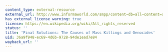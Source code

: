 ```yaml
---
content_type: external-resource
external_url: http://www.informaworld.com/smpp/content~db=all~content=a788860404~frm=titlelink
has_external_license_warning: true
license: https://en.wikipedia.org/wiki/All_rights_reserved
status: ''
title: 'Final Solutions: The Causes of Mass Killings and Genocides'
uid: 36a9f948-ec69-4d6b-9728-94de1ead7e84
wayback_url: ''
---
```

